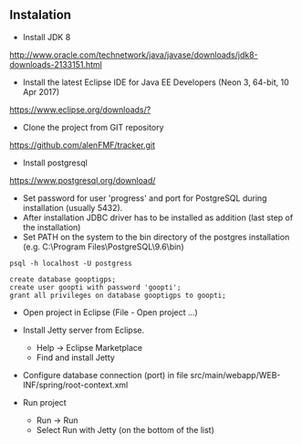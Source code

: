 ﻿## Instalation  

* Install JDK 8

<http://www.oracle.com/technetwork/java/javase/downloads/jdk8-downloads-2133151.html>

* Install the latest Eclipse IDE for Java EE Developers (Neon 3, 64-bit, 10 Apr 2017)

<https://www.eclipse.org/downloads/?>

* Clone the project from GIT repository

<https://github.com/alenFMF/tracker.git>

* Install postgresql

<https://www.postgresql.org/download/>

   * Set password for user 'progress' and port for PostgreSQL during installation (usually 5432).
   * After installation JDBC driver has to be installed as addition (last step of the installation)
   * Set PATH on the system to the bin directory of the postgres installation (e.g.
C:\Program Files\PostgreSQL\9.6\bin)

```
psql -h localhost -U postgress
```

```
create database gooptigps;
create user goopti with password 'goopti';
grant all privileges on database gooptigps to goopti;
```

* Open project in Eclipse (File - Open project ...)

* Install Jetty server from Eclipse.
    * Help -> Eclipse Marketplace
    * Find and install Jetty

* Configure database connection (port) in file src/main/webapp/WEB-INF/spring/root-context.xml

* Run project
    * Run -> Run
    * Select Run with Jetty (on the bottom of the list)


